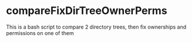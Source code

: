 # compareFixDirTreeOwnerPerms
This is a bash script to compare 2 directory trees, then fix ownerships and permissions on one of them
